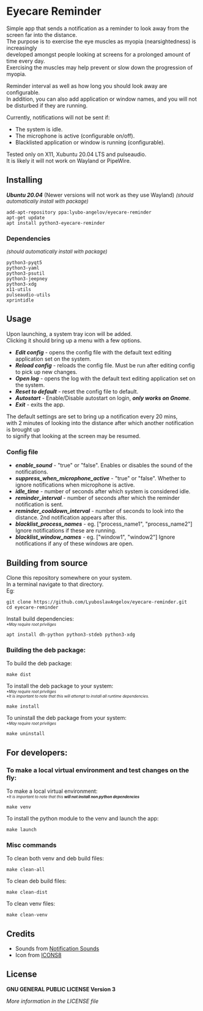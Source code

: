 # Eyecare Reminder

Simple app that sends a notification as a reminder to look away from the screen far into the distance.  
The purpose is to exercise the eye muscles as myopia (nearsightedness) is increasingly  
developed amongst people looking at screens for a prolonged amount of time every day.  
Exercising the muscles may help prevent or slow down the progression of myopia.

Reminder interval as well as how long you should look away are configurable.  
In addition, you can also add application or window names, and you will not be disturbed if they are running.

Currently, notifications will not be sent if:  

* The system is idle.
* The microphone is active (configurable on/off).
* Blacklisted application or window is running (configurable).

Tested only on X11, Xubuntu 20.04 LTS and pulseaudio.   
It is likely it will not work on Wayland or PipeWire.

## Installing

_**Ubuntu 20.04**_ (Newer versions will not work as they use Wayland)
<font size="2">_(should automatically install with package)_</font>
```commandline
add-apt-repository ppa:lyubo-angelov/eyecare-reminder
apt-get update
apt install python3-eyecare-reminder
```

### Dependencies
<font size="2">_(should automatically install with package)_</font>
```
python3-pyqt5
python3-yaml
python3-psutil
python3-jeepney
python3-xdg
x11-utils
pulseaudio-utils
xprintidle
```

## Usage

Upon launching, a system tray icon will be added.  
Clicking it should bring up a menu with a few options.

* _**Edit config**_ - opens the config file with the default text editing application set on the system.
* _**Reload config**_ - reloads the config file. Must be run after editing config to pick up new changes.
* _**Open log**_ - opens the log with the default text editing application set on the system.
* _**Reset to default**_ - reset the config file to default.  
* _**Autostart**_ - Enable/Disable autostart on login, _**only works on Gnome**_.
* _**Exit**_ - exits the app.

The default settings are set to bring up a notification every 20 mins,  
with 2 minutes of looking into the distance after which another notification is brought up    
to signify that looking at the screen may be resumed.

### Config file

* _**enable_sound**_ - "true" or "false". Enables or disables the sound of the notifications.
* _**suppress_when_microphone_active**_ - "true" or "false". Whether to ignore notifications when microphone is active.
* _**idle_time**_ - number of seconds after which system is considered idle.
* _**reminder_interval**_ - number of seconds after which the reminder notification is sent.
* _**reminder_cooldown_interval**_ - number of seconds to look into the distance. 2nd notification appears after this.
* _**blacklist_process_names**_ - eg. ["process_name1", "process_name2"] Ignore notifications if these are running.
* _**blacklist_window_names**_ - eg. ["window1", "window2"] Ignore notifications if any of these windows are open.

## Building from source
Clone this repository somewhere on your system.  
In a terminal navigate to that directory.  
Eg:
```commandline
git clone https://github.com/LyuboslavAngelov/eyecare-reminder.git
cd eyecare-reminder
```

Install build dependencies:  
<font size="1">_*May require root priviliges_</font>
```commandline
apt install dh-python python3-stdeb python3-xdg
```

### Building the deb package:
To build the deb package:
```commandline
make dist
```
To install the deb package to your system:  
<font size="1">_*May require root priviliges_  
_*It is important to note that this will attempt to install all runtime dependencies._</font>
```commandline
make install
```

To uninstall the deb package from your system:  
<font size="1">_*May require root priviliges_</font>
```commandline
make uninstall
```
## For developers:
### To make a local virtual environment and test changes on the fly:
To make a local virtual environment:  
<font size="1">_*It is important to note that this **will not install non python dependencies**_</font>
```commandline
make venv
```
To install the python module to the venv and launch the app:
```commandline
make launch
```
### Misc commands
To clean both venv and deb build files:
```commandline
make clean-all
```
To clean deb build files:
```commandline
make clean-dist
```
To clean venv files:
```commandline
make clean-venv
```

## Credits
* Sounds from [Notification Sounds](https://notificationsounds.com/)
* Icon from [ICONS8](https://icons8.com)

## License

**GNU GENERAL PUBLIC LICENSE Version 3**  
  
<font size="">_More information in the LICENSE file_</font>
